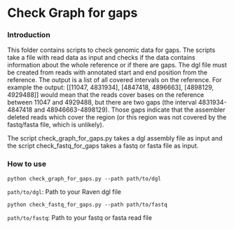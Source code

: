 
# Check Graph for gaps

### Introduction

This folder contains scripts to check genomic data for gaps. The scripts take a file with read data as input and checks if the data contains information about the whole reference or if there are gaps. The dgl file must be created from reads with annotated start and end position from the reference. The output is a list of all covered intervals on the reference. 
For example the output: [[11047, 4831934], [4847418, 4896663], [4898129, 4929488]] would mean that the reads cover bases on the reference between 11047 and 4929488, but there are two gaps (the interval 4831934-4847418 and 48946663-4898129). Those gaps indicate that the assembler deleted reads which cover the region (or this region was not covered by the fastq/fasta file, which is unlikely).

The script check_graph_for_gaps.py takes a dgl assembly file as input and the script check_fastq_for_gaps takes a fastq or fasta file as input.

### How to use

```python check_graph_for_gaps.py --path path/to/dgl```

```path/to/dgl```: Path to your Raven dgl file


```python check_fastq_for_gaps.py --path path/to/fastq```

```path/to/fastq```: Path to your fastq or fasta read file

